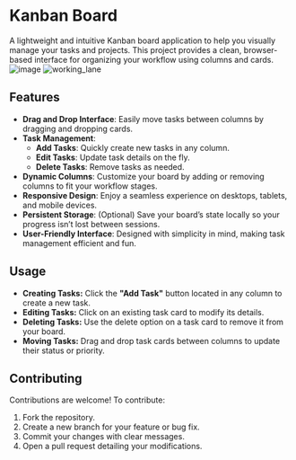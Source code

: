 

# Kanban Board

A lightweight and intuitive Kanban board application to help you visually manage your tasks and projects. This project provides a clean, browser-based interface for organizing your workflow using columns and cards.
![image](https://github.com/user-attachments/assets/7acfdddf-4596-42f0-8a1e-da4f9649ba0e)
![working_lane](https://github.com/user-attachments/assets/4ace154c-f7d0-460d-8679-4b579e081228)


## Features

- **Drag and Drop Interface**: Easily move tasks between columns by dragging and dropping cards.
- **Task Management**: 
  - **Add Tasks**: Quickly create new tasks in any column.
  - **Edit Tasks**: Update task details on the fly.
  - **Delete Tasks**: Remove tasks as needed.
- **Dynamic Columns**: Customize your board by adding or removing columns to fit your workflow stages.
- **Responsive Design**: Enjoy a seamless experience on desktops, tablets, and mobile devices.
- **Persistent Storage**: (Optional) Save your board’s state locally so your progress isn’t lost between sessions.
- **User-Friendly Interface**: Designed with simplicity in mind, making task management efficient and fun.

## Usage

- **Creating Tasks:** Click the **"Add Task"** button located in any column to create a new task.
- **Editing Tasks:** Click on an existing task card to modify its details.
- **Deleting Tasks:** Use the delete option on a task card to remove it from your board.
- **Moving Tasks:** Drag and drop task cards between columns to update their status or priority.

## Contributing

Contributions are welcome! To contribute:

1. Fork the repository.
2. Create a new branch for your feature or bug fix.
3. Commit your changes with clear messages.
4. Open a pull request detailing your modifications.

